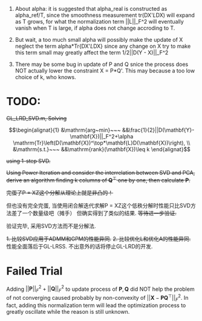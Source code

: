 1. About alpha: it is suggested that alpha_real is constructed as alpha_ref/T, since the smoothness
measurement tr(DX'*L*DX) will expand as T grows, for what the normalization term ||L||_F^2
will eventually vanish when T is large, if alpha does not change accroding to T.

2. But wait, a too much small alpha will possibly make the update of X neglect the term alpha*Tr{DX'*L*DX}
since any change on X try to make this term small may greatly affect the term 1/2||D(Y - X)||_F^2

3. There may be some bug in update of P and Q snice the process does NOT actually 
lower the constraint X = P*Q'. This may because a too low choice of k, who knows.

# TODO:
~~GL_LRD_SVD.m, Solving~~
```math
\begin{alignat}{1}
  &\mathrm{arg~min}~~~ &&\frac{1}{2}||D(\mathbf{Y}-\mathbf{X})||_F^2+\alpha \mathrm{Tr}\left(D(\mathbf{X})^\top*\mathbf{L}D(\mathbf{X})\right), \\
  &\mathrm{s.t.}~~~ &&\mathrm{rank}(\mathbf{X})\leq k
\end{alignat}
```
~~using 1-step SVD.~~

~~Using Power Iteration and consider the interrelation between SVD and PCA, derive an algorithm finding k columns of $\mathbf{Q}^\top$ one by one, then calculate $\mathbf{P}$.~~

~~完蛋了P = XZ这个分解从理论上就是非凸的！~~

但也没有完全完蛋, 当使用闭合解迭代求解P = XZ这个低秩分解时性能只比SVD方法差了一个数量级吧（摊手） 但确实得到了类似的结果. ~~等待进一步验证.~~

验证完毕, 采用SVD方法而不是分解法.

~~1. 比较SVD应用于ADMM和GPM的性能异同.~~
~~2. 比较优化L和优化A的性能异同.~~
性能全面落后于GL-LRSS.
不出意外的话将停止GL-LRD的开发.
# Failed Trial
Adding $||\mathbf{P}||_F^2+||\mathbf{Q}||_F^2$ to update process of $\mathbf{P}, \mathbf{Q}$ did NOT help the problem of not converging caused probably by non-convexity of $||\mathbf{X}-\mathbf{P}\mathbf{Q}^\top||_F^2$. In fact, adding this normalization term will lead the optimization process to greatly oscillate while the reason is still unknown.
